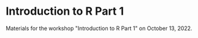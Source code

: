 # Introduction to R Part 1

Materials for the workshop "Introduction to R Part 1" on October 13, 2022.